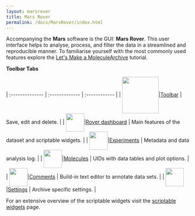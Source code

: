 ```yaml
---
layout: marsrover
title: Mars Rover
permalink: /docs/MarsRover/index.html
---
```


Accompanying the **Mars** software is the GUI: **Mars Rover**. This user interface helps to analyse, process, and filter the data in a streamlined and reproducible manner. To familiarise yourself with the most commonly used features explore the [Let's Make a MoleculeArchive](https://duderstadt-lab.github.io/mars-docs/tutorials/workingwithmars/create-a-Molecule-Archive/) tutorial.

**Toolbar Tabs**

| :-------------- | :------------- | :------------ |
| <img align='center' src='{{site.baseurl}}/docs/img/Icons/img0.png' width='100' />|[Toolbar](https://duderstadt-lab.github.io/mars-docs/docs/MarsRover/Toolbar/) | Save, edit and delete. |
| <img align='center' src='{{site.baseurl}}/docs/img/Icons/img1.png' width='50' />|[Rover dashboard](https://duderstadt-lab.github.io/mars-docs/docs/MarsRover/RoverDashboard/)  | Main features of the dataset and scriptable widgets. |
| <img align='center' src='{{site.baseurl}}/docs/img/Icons/img2.png' width='50' />|[Experiments](https://duderstadt-lab.github.io/mars-docs/docs/MarsRover/Experiments/)    | Metadata and data analysis log. |
| <img align='center' src='{{site.baseurl}}/docs/img/Icons/img3.png' width='50' />|[Molecules](https://duderstadt-lab.github.io/mars-docs/docs/MarsRover/Molecules/)     | UIDs with data tables and plot options. |
| <img align='center' src='{{site.baseurl}}/docs/img/Icons/img4.png' width='50' />|[Comments](https://duderstadt-lab.github.io/mars-docs/docs/MarsRover/Comments/)  | Build-in text editor to annotate data sets. |
| <img align='center' src='{{site.baseurl}}/docs/img/Icons/img5.png' width='50' />|[Settings](https://duderstadt-lab.github.io/mars-docs/docs/MarsRover/Settings/)      | Archive specific settings. |

For an extensive overview of the scriptable widgets visit the [scriptable widgets](https://duderstadt-lab.github.io/mars-docs/docs/MarsRover/ScriptableWidgets/) page.
